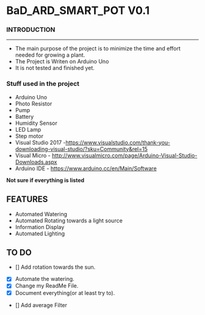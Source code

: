 # BaD_ARD_SMART_POT V0.1

### INTRODUCTION
------------------------------
- The main purpose of the project is to minimize the time and effort needed for growing a plant.
- The Project is Writen on Arduino Uno
- It is not tested and finished yet.

### Stuff used in the project

- Arduino Uno
- Photo Resistor
- Pump
- Battery
- Humidity Sensor
- LED Lamp
- Step motor
- Visual Studio 2017 -https://www.visualstudio.com/thank-you-downloading-visual-studio/?sku=Community&rel=15
- Visual Micro - http://www.visualmicro.com/page/Arduino-Visual-Studio-Downloads.aspx
- Arduino IDE - https://www.arduino.cc/en/Main/Software


**Not sure if everything is listed**

## FEATURES

- Automated Watering
- Automated Rotating towards a light source
- Information Display
- Automated Lighting

## TO DO

- [] Add rotation towards the sun.
- [x] Automate the watering.
- [x] Change my ReadMe File.
- [x] Document everything(or at least try to).
- [] Add average Filter
